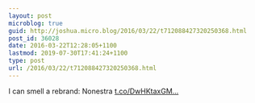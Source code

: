 ```yaml
---
layout: post
microblog: true
guid: http://joshua.micro.blog/2016/03/22/t712088427320250368.html
post_id: 36028
date: 2016-03-22T12:28:05+1100
lastmod: 2019-07-30T17:41:24+1100
type: post
url: /2016/03/22/t712088427320250368.html
---
```

I can smell a rebrand: Nonestra [t.co/DwHKtaxGM...](https://t.co/DwHKtaxGMT)
